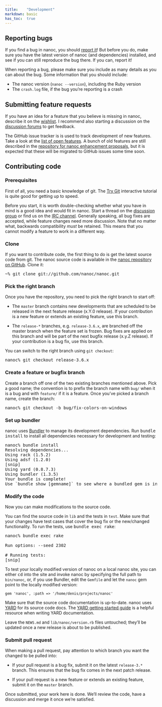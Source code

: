 ```yaml
---
title:    "Development"
markdown: basic
has_toc:  true
---
```


Reporting bugs
--------------

If you find a bug in nanoc, you should [report it](https://github.com/nanoc/nanoc/issues/new)! But before you do, make sure you have the latest version of nanoc (and dependencies) installed, and see if you can still reproduce the bug there. If you can, report it!

When reporting a bug, please make sure you include as many details as you can about the bug. Some information that you should include:

* The nanoc version (`nanoc --version`), including the Ruby version
* The `crash.log` file, if the bug you’re reporting is a crash

Submitting feature requests
---------------------------

If you have an idea for a feature that you believe is missing in nanoc, describe it on the [wishlist](https://github.com/nanoc/nanoc/wiki/Wishlist). I recommend also starting a discussion on the [discussion forums](https://groups.google.com/forum/?fromgroups#!forum/nanoc) to get feedback.

The GitHub issue tracker is is used to track development of new features. Take a look at the [list of open features](https://github.com/nanoc/nanoc/issues?labels=feature&state=open). A bunch of old features are still described in the [repository for nanoc enhancement proposals](https://github.com/nanoc/neps), but it is expected that these will be migrated to GitHub issues some time soon.

Contributing code
-----------------

### Prerequisites

First of all, you need a basic knowledge of git. The [Try Git](http://try.github.io/) interactive tutorial is quite good for getting up to speed.

Before you start, it is worth double-checking whether what you have in mind is a good idea and would fit in nanoc. Start a thread on the [discussion group](http://groups.google.com/group/nanoc) or find us on the [IRC channel](irc://chat.freenode.net/#nanoc). Generally speaking, all bug fixes are accepted, while feature changes need more discussion. Note that no matter what, backwards compatibility *must* be retained. This means that you cannot modify a feature to work in a different way.

### Clone

If you want to contribute code, the first thing to do is get the latest source code from git. The nanoc source code is available in the [nanoc repository on GitHub](https://github.com/nanoc/nanoc). Clone it:

<pre title="Cloning the nanoc git repository"><span class="prompt">~%</span> <kbd>git clone git://github.com/nanoc/nanoc.git</kbd></pre>

### Pick the right branch

Once you have the repository, you need to pick the right branch to start off:

* The `master` branch contains new developments that are scheduled to be released in the next feature release (x.Y.0 release). If your contribution is a new feature or extends an existing feature, use this branch.

* The `release-*` branches, e.g. `release-3.6.x`, are branched off the master branch when the feature set is frozen. Bug fixes are applied on this branch and will be part of the next bugfix release (x.y.Z release). If your contribution is a bug fix, use this branch.

You can switch to the right branch using `git checkout`:

<pre title="Switching to the existing release-3.6.x branch"><span class="prompt">nanoc%</span> <kbd>git checkout release-3.6.x</kbd></pre>

### Create a feature or bugfix branch

Create a branch off one of the two existing branches mentioned above. Pick a good name; the convention is to prefix the branch name with `bug/` when it is a bug and with `feature/` if it is a feature. Once you’ve picked a branch name, create the branch:

<pre title="Creating a bug branch"><span class="prompt">nanoc%</span> <kbd>git checkout -b bug/fix-colors-on-windows</kbd></pre>

### Set up bundler

nanoc uses [Bundler](http://bundler.io/) to manage its development dependencies. Run <kbd>bundle install</kbd> to install all dependencies necessary for development and testing:

<pre title="Installing bundler"><span class="prompt">nanoc%</span> <kbd>bundle install</kbd>
Resolving dependencies...
Using rack (1.5.2)
Using adsf (1.2.0)
[snip]
Using yard (0.8.7.3)
Using bundler (1.3.5)
Your bundle is complete!
Use `bundle show [gemname]` to see where a bundled gem is installed.</pre>

### Modify the code

Now you can make modifications to the source code.

You can find the source code in `lib` and the tests in `test`. Make sure that your changes have test cases that cover the bug fix or the new/changed functionality. To run the tests, use <kbd>bundle exec rake</kbd>:

<pre title="Running the tests"><span class="prompt">nanoc%</span> <kbd>bundle exec rake</kbd>

Run options: --seed 2302

# Running tests:
[snip]</pre>

To test your locally modified version of nanoc on a local nanoc site, you can either <kbd>cd</kbd> into the site and invoke nanoc by specifying the full path to `bin/nanoc`, or, if you use Bundler, edit the `Gemfile` and let the `nanoc` gem point to the locally modified version:

<pre title="Specifying a custom path for Bundler"><code class="language-ruby">gem 'nanoc', :path => '/home/denis/projects/nanoc'</code></pre>

Make sure that the source code documentation is up-to-date. nanoc uses [YARD](http://yardoc.org/) for its source code docs. The [YARD getting started guide](http://rubydoc.info/gems/yard/file/docs/GettingStarted.md) is a helpful resource when writing YARD documentation.

Leave the `NEWS.md` and `lib/nanoc/version.rb` files untouched; they’ll be updated once a new release is about to be published.

### Submit pull request

When making a pull request, pay attention to which branch you want the changed to be pulled into:

* If your pull request is a bug fix, submit it on the latest `release-3.*` branch. This ensures that the bug fix comes in the next patch release.

* If your pull request is a new feature or extends an existing feature, submit it on the `master` branch.

Once submitted, your work here is done. We’ll review the code, have a discussion and merge it once we’re satisfied.
